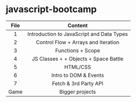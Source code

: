 # javascript-bootcamp

| File | Content |
|:---:|:-----------:|
| 1 | Introduction to JavaScript and Data Types| 
| 2 | Control Flow + Arrays and Iteration|
| 3 | Functions + Scope|
| 4 | JS Classes + + Objects + Space Battle|
| 5 | HTML/CSS|
| 6 | Intro to DOM & Events|
| 7 | Fetch & 3rd Party API| 
| Game |Bigger projects| 
